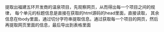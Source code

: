 提取出福建五环开发商的温泉项目，先观察网页，从而得出每一个项目之间的规律，
每个单元的标题信息是直接在获取的html源码的head里面，直接读取，
其余信息在tbody里面，通过切分字符串提取信息。通过获取每一个项目的网页，然后再提取网页里面的信息，最后导出到表格里面
